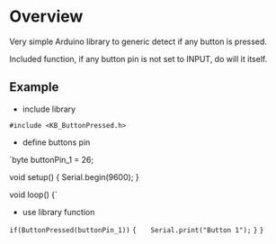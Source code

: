 # Overview

Very simple Arduino library to generic detect if any button is pressed.<br>

Included function, if any button pin is not set to INPUT, do will it itself.<br>

## Example

- include library

`#include <KB_ButtonPressed.h>`

- define buttons pin

`byte buttonPin_1 = 26;

void setup()
{
	Serial.begin(9600);
}

void loop()
{`

- use library function

`if(ButtonPressed(buttonPin_1))`
`{`
`	Serial.print("Button 1");`
`}`
`}`